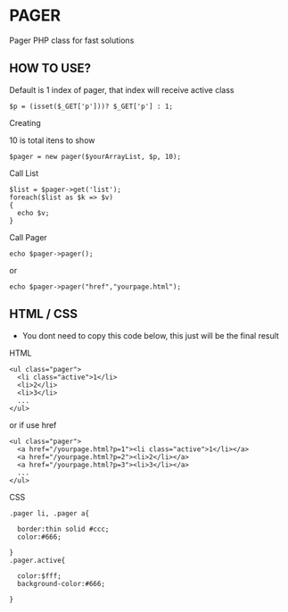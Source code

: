 
# PAGER
Pager PHP class for fast solutions


HOW TO USE?
-----------


Default is 1 index of pager, that index will receive active class 

```
$p = (isset($_GET['p']))? $_GET['p'] : 1;  
```

Creating

10 is total itens to show
```
$pager = new pager($yourArrayList, $p, 10);
```
Call List
```
$list = $pager->get('list');
foreach($list as $k => $v)
{
  echo $v;
}
```
Call Pager
```
echo $pager->pager();
```
or
```
echo $pager->pager("href","yourpage.html");
```


HTML / CSS
-----------
* You dont need to copy this code below, this just will be the final result

HTML
```
<ul class="pager">
  <li class="active">1</li>
  <li>2</li>
  <li>3</li>
  ...
</ul>
```
or if use href
```
<ul class="pager">
  <a href="/yourpage.html?p=1"><li class="active">1</li></a>
  <a href="/yourpage.html?p=2"><li>2</li></a>
  <a href="/yourpage.html?p=3"><li>3</li></a>
  ...
</ul>
```

CSS
```
.pager li, .pager a{

  border:thin solid #ccc; 
  color:#666;
  
}
.pager.active{

  color:$fff;
  background-color:#666;
  
}
```
